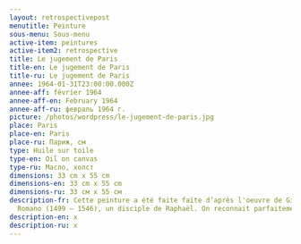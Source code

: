 ```yaml
---
layout: retrospectivepost
menutitle: Peinture
sous-menu: Sous-menu
active-item: peintures
active-item2: retrospective
title: Le jugement de Paris
title-en: Le jugement de Paris
title-ru: Le jugement de Paris
annee: 1964-01-31T23:00:00.000Z
annee-aff: février 1964
annee-aff-en: February 1964
annee-aff-ru: февраль 1964 г.
picture: /photos/wordpress/le-jugement-de-paris.jpg
place: Paris
place-en: Paris
place-ru: Париж, см
type: Huile sur toile
type-en: Oil on canvas
type-ru: Масло, холст
dimensions: 33 cm x 55 cm
dimensions-en: 33 cm x 55 cm
dimensions-ru: 33 см x 55 см
description-fr: Cette peinture a été faite faite d’après l'oeuvre de Giulio
  Romano (1499 – 1546), un disciple de Raphaël. On reconnait parfaitement
description-en: x
description-ru: x
---
```

